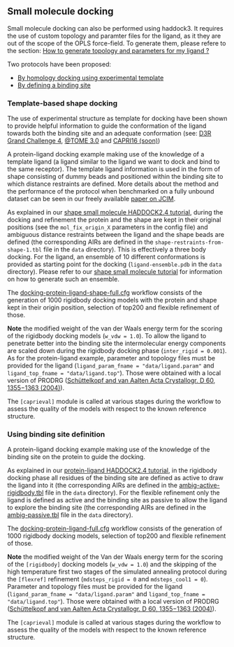 ## Small molecule docking

Small molecule docking can also be performed using haddock3.
It requires the use of custom topology and paramter files for the ligand, as it they are out of the scope of the OPLS force-field.
To generate them, please refere to the section: [How to generate topology and parameters for my ligand ?](../structure_requirements.md#How-to-generate-topology-and-parameters-for-my-ligand)

Two protocols have been proposed:
- [By homology docking using experimental template](#template-based-shape-docking)
- [By defining a binding site](#using-binding-site-definition)


### Template-based shape docking

The use of experimental structure as template for docking have been shown to provide helpful information to guide the conformation of the ligand towards both the binding site and an adequate conformation (see: [D3R Grand Challenge 4](https://doi.org/10.1007/s10822-019-00244-6), [@TOME 3.0](https://www.sciencedirect.com/science/article/pii/S0022283624003139) and [CAPRI16 (soon)]())

A protein-ligand docking example making use of the knowledge of a template ligand (a ligand similar to the ligand we want to dock and bind to the same receptor).
The template ligand information is used in the form of shape consisting of dummy beads and positioned within the binding site to which distance restraints are defined.
More details about the method and the performance of the protocol when benchmarked on a fully unbound dataset
can be seen in our freely available [paper on JCIM](https://pubs.acs.org/doi/full/10.1021/acs.jcim.1c00796).

As explained in our [shape small molecule HADDOCK2.4 tutorial](https://www.bonvinlab.org/education/HADDOCK24/shape-small-molecule/), during the docking and refinement the protein and the shape are kept in their original positions (see the `mol_fix_origin_X` parameters in the config file) and ambiguous distance restraints between the ligand and the shape beads are defined (the corresponding AIRs are defined in the `shape-restraints-from-shape-1.tbl` file in the `data` directory).
This is effectively a three body docking.
For the ligand, an ensemble of 10 different conformations is provided as starting point for the docking (`ligand-ensemble.pdb` in the `data` directory).
Please refer to our [shape small molecule tutorial](https://www.bonvinlab.org/education/HADDOCK24/shape-small-molecule/) for information on how to generate such an ensemble.

The [docking-protein-ligand-shape-full.cfg](https://github.com/haddocking/haddock3/tree/main/examples/docking-protein-ligand-shape/docking-protein-ligand-shape-full.cfg) workflow consists of the generation of 1000 rigidbody docking models with the protein and shape kept in their origin position, selection of top200 and flexible refinement of those.

__Note__ the modified weight of the van der Waals energy term for the scoring of the rigidbody docking models (`w_vdw = 1.0`).
To allow the ligand to penetrate better into the binding site the intermolecular energy components are scaled down during the rigidbody docking phase (`inter_rigid = 0.001`).
As for the protein-ligand example, parameter and topology files must be provided for the ligand (`ligand_param_fname = "data/ligand.param"` and `ligand_top_fname = "data/ligand.top"`).
Those were obtained with a local version of PRODRG ([Schüttelkopf and van Aalten Acta Crystallogr. D 60, 1355−1363 (2004)](http://scripts.iucr.org/cgi-bin/paper?S0907444904011679)).

The `[caprieval]` module is called at various stages during the workflow to assess the quality of the models with respect to the known reference structure.


### Using binding site definition

A protein-ligand docking example making use of the knowledge of the binding site on the protein to guide the docking.

As explained in our [protein-ligand HADDOCK2.4 tutorial](https://www.bonvinlab.org/education/HADDOCK24/HADDOCK24-binding-sites/), in the rigidbody docking phase all residues of the binding site are defined as active to draw the ligand into it (the corresponding AIRs are defined in the [ambig-active-rigidbody.tbl](https://github.com/haddocking/haddock3/tree/main/examples/docking-protein-ligand/data/ambig-active-rigidbody.tbl) file in the `data` directory).
For the flexible refinement only the ligand is defined as active and the binding site as passive to allow the ligand to explore the binding site (the corresponding AIRs are defined in the [ambig-passive.tbl](https://github.com/haddocking/haddock3/tree/main/examples/docking-protein-ligand/data/ambig-passive.tbl) file in the `data` directory).

The [docking-protein-ligand-full.cfg](https://github.com/haddocking/haddock3/tree/main/examples/docking-protein-ligand/docking-protein-ligand-full.cfg) workflow consists of the generation of 1000 rigidbody docking models, selection of top200 and flexible refinement of those.

__Note__ the modified weight of the Van der Waals energy term for the scoring of the `[rigidbody]` docking models (`w_vdw = 1.0`) and the skipping of the high temperature first two stages of the simulated annealing protocol during the `[flexref]` refinement (`mdsteps_rigid = 0` and `mdsteps_cool1 = 0`).
Parameter and topology files must be provided for the ligand (`ligand_param_fname = "data/ligand.param"` and `ligand_top_fname = "data/ligand.top"`).
Those were obtained with a local version of PRODRG ([Schüttelkopf and van Aalten Acta Crystallogr. D 60, 1355−1363 (2004)](http://scripts.iucr.org/cgi-bin/paper?S0907444904011679)).

The `[caprieval]` module is called at various stages during the workflow to assess the quality of the models with respect to the known reference structure.

